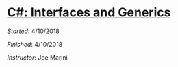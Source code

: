 # [C#: Interfaces and Generics](https://www.lynda.com/C-tutorials/C-Interfaces-Generics/388134-2.html)

_Started_: 4/10/2018

_Finished_: 4/10/2018

_Instructor_: Joe Marini
